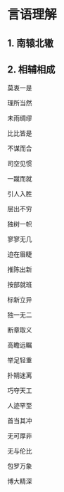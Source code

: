 # 言语理解

## 1. 南辕北辙

## 2. 相辅相成

莫衷一是

理所当然

未雨绸缪

比比皆是

不谋而合

司空见惯

一蹴而就

引人入胜

层出不穷

独树一帜

寥寥无几

迫在眉睫

推陈出新

按部就班

标新立异

独一无二

断章取义

高瞻远瞩

举足轻重

扑朔迷离

巧夺天工

人迹罕至

首当其冲

无可厚非

无与伦比

包罗万象

博大精深
